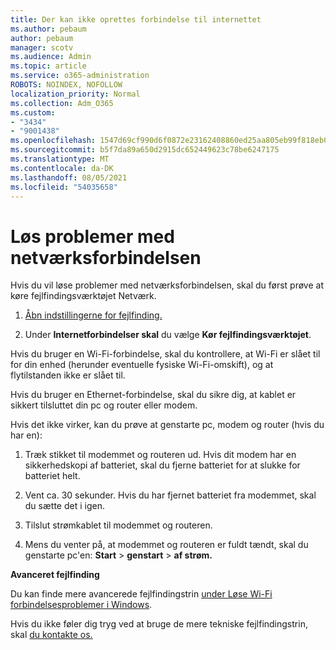 ```yaml
---
title: Der kan ikke oprettes forbindelse til internettet
ms.author: pebaum
author: pebaum
manager: scotv
ms.audience: Admin
ms.topic: article
ms.service: o365-administration
ROBOTS: NOINDEX, NOFOLLOW
localization_priority: Normal
ms.collection: Adm_O365
ms.custom:
- "3434"
- "9001438"
ms.openlocfilehash: 1547d69cf990d6f0872e23162408860ed25aa805eb99f818eb079d0f7e04ce35
ms.sourcegitcommit: b5f7da89a650d2915dc652449623c78be6247175
ms.translationtype: MT
ms.contentlocale: da-DK
ms.lasthandoff: 08/05/2021
ms.locfileid: "54035658"
---
```

# <a name="fix-network-connection"></a>Løs problemer med netværksforbindelsen

Hvis du vil løse problemer med netværksforbindelsen, skal du først prøve at køre fejlfindingsværktøjet Netværk. 

1. [Åbn indstillingerne for fejlfinding.](ms-settings:troubleshoot)

2. Under **Internetforbindelser skal** du vælge **Kør fejlfindingsværktøjet**.

Hvis du bruger en Wi-Fi-forbindelse, skal du kontrollere, at Wi-Fi er slået til for din enhed (herunder eventuelle fysiske Wi-Fi-omskift), og at flytilstanden ikke er slået til.

Hvis du bruger en Ethernet-forbindelse, skal du sikre dig, at kablet er sikkert tilsluttet din pc og router eller modem.

Hvis det ikke virker, kan du prøve at genstarte pc, modem og router (hvis du har en):

1. Træk stikket til modemmet og routeren ud. Hvis dit modem har en sikkerhedskopi af batteriet, skal du fjerne batteriet for at slukke for batteriet helt.

2. Vent ca. 30 sekunder. Hvis du har fjernet batteriet fra modemmet, skal du sætte det i igen.

3. Tilslut strømkablet til modemmet og routeren.

4. Mens du venter på, at modemmet og routeren er fuldt tændt, skal du genstarte pc'en: **Start**  >  **genstart**  >  **af strøm.**

**Avanceret fejlfinding**

Du kan finde mere avancerede fejlfindingstrin [under Løse Wi-Fi forbindelsesproblemer i Windows](https://support.microsoft.com/help/10741?ocid=SMC10741%2F). 

Hvis du ikke føler dig tryg ved at bruge de mere tekniske fejlfindingstrin, skal [du kontakte os.](https://support.microsoft.com/contactus)
